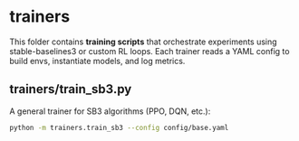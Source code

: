 # trainers

This folder contains **training scripts** that orchestrate experiments using stable-baselines3 or custom RL loops. Each trainer reads a YAML config to build envs, instantiate models, and log metrics.

## trainers/train_sb3.py

A general trainer for SB3 algorithms (PPO, DQN, etc.):

```bash
python -m trainers.train_sb3 --config config/base.yaml
```